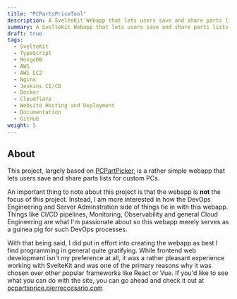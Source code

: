 ```yaml
---
title: "PCPartsPriceTool"
description: A SvelteKit Webapp that lets users save and share parts lists for custom PCs | Deployed on AWS with CI/CD
summary: A SvelteKit Webapp that lets users save and share parts lists for custom PCs | Deployed on AWS with CI/CD
draft: true
tags:
  - SvelteKit
  - TypeScript
  - MongoDB
  - AWS
  - AWS EC2
  - Nginx
  - Jenkins CI/CD
  - Docker
  - Cloudflare
  - Website Hosting and Deployment
  - Documentation
  - GitHub
weight: 5
---
```


## About

This project, largely based on [PCPartPicker](https://pcpartpicker.com), is a rather simple webapp that lets users save and share parts lists for custom PCs.

An important thing to note about this project is that the webapp is **not** the focus of this project. Instead, I am more interested in how the DevOps Engineering and Server Adminstration side of things tie in with this webapp. Things like CI/CD pipelines, Monitoring, Observability and general Cloud Engineering are what I'm passionate about so this webapp merely serves as a guinea pig for such DevOps processes.

With that being said, I did put in effort into creating the webapp as best I find programming in general quite gratifying. While frontend web development isn't my preference at all, it was a rather pleasant experience working with SvelteKit and was one of the primary reasons why it was chosen over other popular frameworks like React or Vue. If you'd like to see what you can do with the site, you can go ahead and check it out at [pcpartsprice.pierreccesario.com](https:/pcpartsprice.pierreccesario.com)
